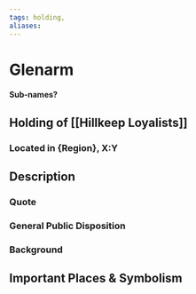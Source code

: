 ```yaml
---
tags: holding,
aliases:
---
```

# Glenarm
#### Sub-names?
## Holding of [[Hillkeep Loyalists]]
### Located in {Region}, X:Y
## Description
### Quote

### General Public Disposition

### Background
## Important Places & Symbolism


